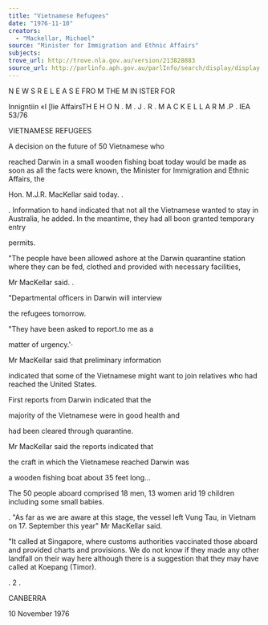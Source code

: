 ```yaml
---
title: "Vietnamese Refugees"
date: "1976-11-10"
creators:
  - "Mackellar, Michael"
source: "Minister for Immigration and Ethnic Affairs"
subjects:
trove_url: http://trove.nla.gov.au/version/213828883
source_url: http://parlinfo.aph.gov.au/parlInfo/search/display/display.w3p;query=Id%3A%22media/pressrel/HPR09000193%22
---
```


 N E W S  R E L E A S E  FRO M  THE M IN ISTER  FOR 

 Innigntiin «I [lie AffairsTH E  H O N . M . J . R .  M A C K E L L A R M .P . IEA 53/76

 VIETNAMESE REFUGEES

 A decision on the future of 50 Vietnamese who 

 reached Darwin in a small wooden fishing boat today  would be made as soon as all the facts were known,   the Minister for Immigration and Ethnic Affairs, the 

 Hon.  M.J.R. MacKellar said today. .

 .  Information to hand indicated that not all the Vietnamese wanted to stay in Australia, he added. In  the meantime,  they had all boon granted temporary entry 

 permits.

 "The people have been allowed ashore at the  Darwin quarantine station where they can be fed,  clothed and provided with necessary facilities,

 Mr MacKellar said. .

 "Departmental officers in Darwin will interview 

 the refugees tomorrow.

 "They have been asked to report.to me as a 

 matter of urgency.'·

 Mr MacKellar said that preliminary information 

 indicated that some of the Vietnamese might want to  join relatives who had reached the United States.

 First reports from Darwin indicated that the 

 majority of the Vietnamese were in good health and 

 had been cleared through quarantine.

 Mr MacKellar said the reports indicated that 

 the craft in which the Vietnamese reached Darwin was 

 a wooden fishing boat about 35 feet long...

 The 50 people aboard comprised 18 men, 13 women arid 19 children including some small babies.

 .  "As far as we are aware at this stage, the  vessel left Vung Tau, in Vietnam on 17. September this  year" Mr MacKellar said.

 "It called at Singapore, where customs  authorities vaccinated those aboard and provided charts  and provisions.  We do not know if they made any other  landfall on their way here although there is a suggestion  that they may have called at Koepang (Timor).

 .  2 .

 CANBERRA 

 10 November 1976

